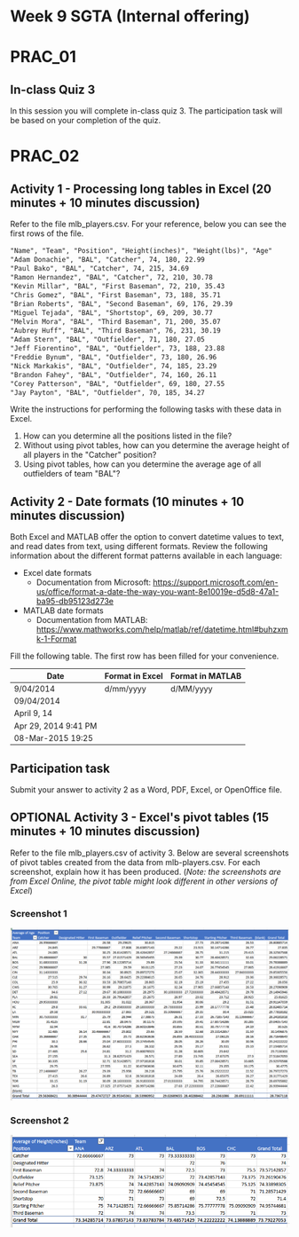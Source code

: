 # Week 9 SGTA (Internal offering)
# PRAC_01

## In-class Quiz 3

In this session you will complete in-class quiz 3. The participation task will be based on your completion of the quiz.

# PRAC_02

## Activity 1 - Processing long tables in Excel (20 minutes + 10 minutes discussion)

Refer to the file mlb_players.csv. For your reference, below you can see the first rows of the file.

```
"Name", "Team", "Position", "Height(inches)", "Weight(lbs)", "Age"
"Adam Donachie", "BAL", "Catcher", 74, 180, 22.99
"Paul Bako", "BAL", "Catcher", 74, 215, 34.69
"Ramon Hernandez", "BAL", "Catcher", 72, 210, 30.78
"Kevin Millar", "BAL", "First Baseman", 72, 210, 35.43
"Chris Gomez", "BAL", "First Baseman", 73, 188, 35.71
"Brian Roberts", "BAL", "Second Baseman", 69, 176, 29.39
"Miguel Tejada", "BAL", "Shortstop", 69, 209, 30.77
"Melvin Mora", "BAL", "Third Baseman", 71, 200, 35.07
"Aubrey Huff", "BAL", "Third Baseman", 76, 231, 30.19
"Adam Stern", "BAL", "Outfielder", 71, 180, 27.05
"Jeff Fiorentino", "BAL", "Outfielder", 73, 188, 23.88
"Freddie Bynum", "BAL", "Outfielder", 73, 180, 26.96
"Nick Markakis", "BAL", "Outfielder", 74, 185, 23.29
"Brandon Fahey", "BAL", "Outfielder", 74, 160, 26.11
"Corey Patterson", "BAL", "Outfielder", 69, 180, 27.55
"Jay Payton", "BAL", "Outfielder", 70, 185, 34.27
```
Write the instructions for performing the following tasks with these data in Excel.

1. How can you determine all the positions listed in the file?
2. Without using pivot tables, how can you determine the average height of all players in the "Catcher" position?
3. Using pivot tables, how can you determine the average age of all outfielders of team "BAL"?

## Activity 2 - Date formats (10 minutes + 10 minutes discussion)

Both Excel and MATLAB offer the option to convert datetime values to text, and read dates from text, using different formats. Review the following information about the different format patterns available in each language:

* Excel date formats
  * Documentation from Microsoft: https://support.microsoft.com/en-us/office/format-a-date-the-way-you-want-8e10019e-d5d8-47a1-ba95-db95123d273e
* MATLAB date formats
  * Documentation from MATLAB: https://www.mathworks.com/help/matlab/ref/datetime.html#buhzxmk-1-Format

Fill the following table. The first row has been filled for your convenience.

| Date | Format in Excel | Format in MATLAB |
|---|---|---|
| 9/04/2014 | d/mm/yyyy | d/MM/yyyy|
| 09/04/2014 | 
| April 9, 14 | 
| Apr 29, 2014 9:41 PM | 
| 08-Mar-2015 19:25 | 

## Participation task

Submit your answer to activity 2 as a Word, PDF, Excel, or OpenOffice file.

## OPTIONAL Activity 3 - Excel's pivot tables (15 minutes + 10 minutes discussion)

Refer to the file mlb_players.csv of activity 3. Below are several screenshots of pivot tables created from the data from mlb-players.csv. For each screenshot, explain how it has been produced. (*Note: the screenshots are from Excel Online, the pivot table might look different in other versions of Excel*)

### Screenshot 1

![pivot1](pivot1.png)

### Screenshot 2

![pivot2](pivot2.png)

